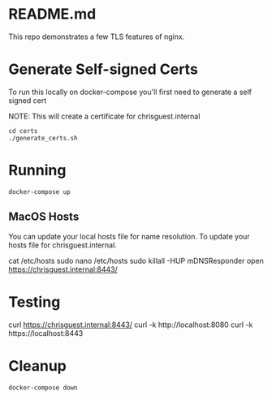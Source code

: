 # README.md
This repo demonstrates a few TLS features of nginx.  

# Generate Self-signed Certs
To run this locally on docker-compose you'll first need to generate a self signed cert

NOTE: This will create a certificate for chrisguest.internal 

```
cd certs
./generate_certs.sh
```

# Running
```
docker-compose up
```


## MacOS Hosts
You can update your local hosts file for name resolution.
To update your hosts file for chrisguest.internal.

cat /etc/hosts
sudo nano /etc/hosts
sudo killall -HUP mDNSResponder 
open https://chrisguest.internal:8443/

# Testing 
curl https://chrisguest.internal:8443/
curl -k http://localhost:8080
curl -k https://localhost:8443


# Cleanup
```
docker-compose down
```
